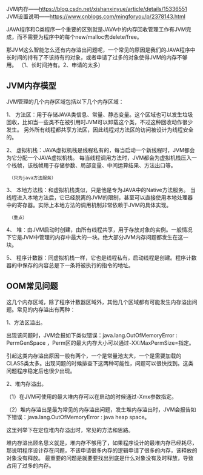 JVM内存——https://blog.csdn.net/xishanxinyue/article/details/15336551
JVM设置说明——https://www.cnblogs.com/mingforyou/p/2378143.html


JAVA程序和C类程序一个重要的区别就是JAVA中的内存回收管理工作有JVM完成，而不需要为程序中的每个new/malloc去delete/free。

那JVM这么智能怎么还有内存溢出问题呢，一个常见的原因是我们的JAVA程序中长时间的持有了不该持有的对象，或者申请了过多的对象使得JVM的内存不够用。
（1、长时间持有。2、申请的太多）

##  JVM内存模型

JVM管理的几个内存区域包括以下几个内存区域：

1、  方法区：用于存储JAVA类信息、常量、静态变量。这个区域也可以发生垃圾回收，比如当一些类不在被引用时JVM可以卸载这个类，不过这种回收动作很少发生。
                    另外所有线程都共享方法区，因此线程对方法区的访问被设计为线程安全的。

2、  虚拟机栈：JAVA虚拟机栈是线程私有的，每当启动一个新线程时，JVM都会为它分配一个JAVA虚拟机栈。
                       每当线程调用方法时，JVM都会为虚拟机栈压入一个栈帧，该栈帧用于存储参数、局部变量、中间运算结果、方法出口等。

     （只为java方法服务）
3、  本地方法栈：和虚拟机栈类似，只是他是专为JAVA中的Native方法服务。
                          当线程进入本地方法后，它已经脱离的JVM的限制，甚至可以直接使用本地处理器中的寄存器。实际上本地方法的调用机制非常依赖于JVM的具体实现。
        
     （重点）
4、  堆：由JVM启动时创建，由所有线程共享，用于存放对象的实例。一般情况下它是JVM中管理的内存中最大的一块。绝大部分JVM内存问题都发生在这一块。

5、  程序计数器：同虚拟机栈一样，它也是线程私有，启动线程是创建。程序计数器的中保存的内容总是下一条将被执行的指令的地址。

##  OOM常见问题

这几个内存区域，除了程序计数器区域外，其他几个区域都有可能发生内存溢出问题。常见的内存溢出有两种：

1、方法区溢出。

出现该问题时，JVM会报如下类似错误：java.lang.OutOfMemoryError : PermGenSpace ，Perm区的最大内存大小可以通过-XX:MaxPermSize=指定。

引起这类内存溢出原因一般有两个，一个是常量池太大，一个是需要加载的CLASS类太多。出现问题的时候排查下这两种可能性，问题可以很快找到。这类问题程序稳定后也很少出现。

2、堆内存溢出。

（1）在JVM可使用的最大堆内存可以在启动的时候通过-Xmx参数指定。

（2）堆内存溢出是最为常见的内存溢出问题，发生堆内存溢出时，JVM会报告如下错误：java.lang.OutOfMemoryError : java heap space。

这里列举下在定位堆内存溢出时，常见的方法和思路。

堆内存溢出顾名思义就是，堆内存不够用了，如果程序设计的最堆内存已经耗尽，那说明程序设计存在问题，不该申请很多内存的逻辑申请了很多的内存，该释放的对象没有释放。
最重要的问题是就要要找出到底是什么对象没有及时释放，导致占用了过多的内存。


